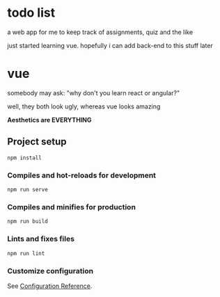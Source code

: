 # todo list
a web app for me to keep track of assignments, quiz and the like

just started learning vue. hopefully i can add back-end to this stuff later

# vue

somebody may ask: "why don't you learn react or angular?" 

well, they both look ugly, whereas vue looks amazing

**Aesthetics are EVERYTHING**

## Project setup
```
npm install
```

### Compiles and hot-reloads for development
```
npm run serve
```

### Compiles and minifies for production
```
npm run build
```

### Lints and fixes files
```
npm run lint
```

### Customize configuration
See [Configuration Reference](https://cli.vuejs.org/config/).
